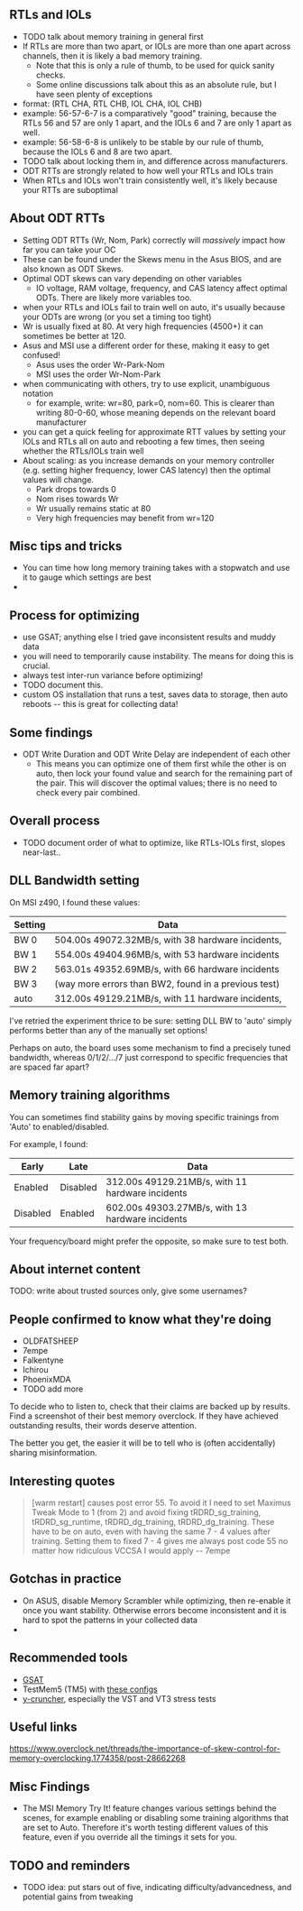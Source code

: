 


RTLs and IOLs
-------
- TODO talk about memory training in general first
- If RTLs are more than two apart, or IOLs are more than one apart across channels, then it is likely a bad memory training.
  - Note that this is only a rule of thumb, to be used for quick sanity checks.
  - Some online discussions talk about this as an absolute rule, but I have seen plenty of exceptions
- format: (RTL CHA, RTL CHB, IOL CHA, IOL CHB)
- example: 56-57-6-7 is a comparatively "good" training, because the RTLs 56 and 57 are only 1 apart, and the IOLs 6 and 7 are only 1 apart as well.
- example: 56-58-6-8 is unlikely to be stable by our rule of thumb, because the IOLs 6 and 8 are two apart.
- TODO talk about locking them in, and difference across manufacturers.
- ODT RTTs are strongly related to how well your RTLs and IOLs train
- When RTLs and IOLs won't train consistently well, it's likely because your RTTs are suboptimal


About ODT RTTs
--------------
- Setting ODT RTTs (Wr, Nom, Park) correctly will *massively* impact how far you can take your OC
- These can be found under the Skews menu in the Asus BIOS, and are also known as ODT Skews.
- Optimal ODT skews can vary depending on other variables
  - IO voltage, RAM voltage, frequency, and CAS latency affect optimal ODTs. There are likely more variables too.
- when your RTLs and IOLs fail to train well on auto, it's usually because your ODTs are wrong (or you set a timing too tight) 
- Wr is usually fixed at 80. At very high frequencies (4500+) it can sometimes be better at 120.
- Asus and MSI use a different order for these, making it easy to get confused!
  - Asus uses the order Wr-Park-Nom
  - MSI uses the order Wr-Nom-Park
- when communicating with others, try to use explicit, unambiguous notation
  - for example, write: wr=80, park=0, nom=60. This is clearer than writing 80-0-60, whose meaning depends on the relevant board manufacturer
- you can get a quick feeling for approximate RTT values by setting your IOLs and RTLs all on auto and rebooting a few times, then seeing whether the RTLs/IOLs train well
- About scaling: as you increase demands on your memory controller (e.g. setting higher frequency, lower CAS latency) then the optimal values will change.
  - Park drops towards 0
  - Nom rises towards Wr
  - Wr usually remains static at 80
  - Very high frequencies may benefit from wr=120



Misc tips and tricks
------------------
- You can time how long memory training takes with a stopwatch and use it to gauge which settings are best
- 

Process for optimizing
----------------------
- use GSAT; anything else I tried gave inconsistent results and muddy data
- you will need to temporarily cause instability. The means for doing this is crucial.
- always test inter-run variance before optimizing!
- TODO document this.
- custom OS installation that runs a test, saves data to storage, then auto reboots -- this is great for collecting data!


Some findings
-----------
- ODT Write Duration and ODT Write Delay are independent of each other
  - This means you can optimize one of them first while the other is on auto, then lock your found value and search for the remaining part of the pair. This will discover the optimal values; there is no need to check every pair combined.

Overall process
-------------
- TODO document order of what to optimize, like RTLs-IOLs first, slopes near-last..


DLL Bandwidth setting
---------------------

On MSI z490, I found these values:

  Setting | Data
  | ------------ | --- |
  BW 0           | 504.00s 49072.32MB/s, with 38 hardware incidents,
  BW 1           | 554.00s 49404.96MB/s, with 53 hardware incidents
  BW 2           | 563.01s 49352.69MB/s, with 66 hardware incidents
  BW 3           | (way more errors than BW2, found in a previous test)
  auto           | 312.00s 49129.21MB/s, with 11 hardware incidents,

I've retried the experiment thrice to be sure: setting DLL BW to 'auto' simply performs better than any of the manually set options! 

Perhaps on auto, the board uses some mechanism to find a precisely tuned bandwidth, whereas 0/1/2/.../7 just correspond to specific frequencies that are spaced far apart? 


Memory training algorithms
--------------------------

You can sometimes find stability gains by moving specific trainings from 'Auto' to enabled/disabled. 

For example, I found:

  Early | Late | Data
  | ------------ | --- | --- |
  Enabled | Disabled        | 312.00s 49129.21MB/s, with 11 hardware incidents
  Disabled | Enabled        | 602.00s 49303.27MB/s, with 13 hardware incidents

Your frequency/board might prefer the opposite, so make sure to test both.



About internet content
----------------------
TODO: write about trusted sources only, give some usernames?



People confirmed to know what they're doing
-------------------------------------------
- OLDFATSHEEP
- 7empe
- Falkentyne
- Ichirou
- PhoenixMDA
- TODO add more

To decide who to listen to, check that their claims are backed up by results. Find a screenshot of their best memory overclock. If they have achieved outstanding results, their words deserve attention.

The better you get, the easier it will be to tell who is (often accidentally) sharing misinformation.



Interesting quotes
------------------

> [warm restart] causes post error 55. To avoid it I need to set Maximus Tweak Mode to 1 (from 2) and avoid fixing tRDRD_sg_training, tRDRD_sg_runtime, tRDRD_dg_training, tRDRD_dg_training. These have to be on auto, even with having the same 7 - 4 values after training. Setting them to fixed 7 - 4 gives me always post code 55 no matter how ridiculous VCCSA I would apply -- 7empe


Gotchas in practice
-------------------
- On ASUS, disable Memory Scrambler while optimizing, then re-enable it once you want stability. Otherwise errors become inconsistent and it is hard to spot the patterns in your collected data
- 





Recommended tools
-----------------

- [GSAT](https://github.com/stressapptest/stressapptest)
- TestMem5 (TM5) with [these configs](https://github.com/integralfx/MemTestHelper/tree/oc-guide/TM5-Configs)
- [y-cruncher](http://www.numberworld.org/y-cruncher/), especially the VST and VT3 stress tests



Useful links
------------
https://www.overclock.net/threads/the-importance-of-skew-control-for-memory-overclocking.1774358/post-28662268


Misc Findings
--------
- The MSI Memory Try It! feature changes various settings behind the scenes, for example enabling or disabling some training algorithms that are set to Auto. Therefore it's worth testing different values of this feature, even if you override all the timings it sets for you.

TODO and reminders
---------
- TODO idea: put stars out of five, indicating difficulty/advancedness, and potential gains from tweaking



